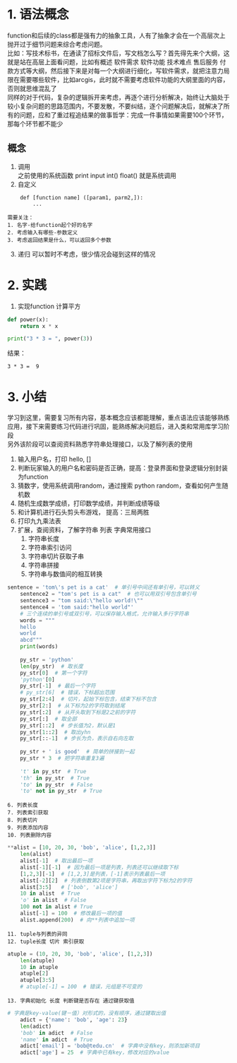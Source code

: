 # 1. 语法概念
function和后续的class都是强有力的抽象工具，人有了抽象才会在一个高层次上抛开过于细节问题来综合考虑问题。  
比如：写技术标书，在通读了招标文件后，写文档怎么写？首先得先来个大纲，这就是站在高层上面看问题，比如有概述 软件需求 软件功能 技术难点 售后服务 付款方式等大纲，然后接下来是对每一个大纲进行细化，写软件需求，就把注意力局限在需要哪些软件，比如arcgis，此时就不需要考虑软件功能的大纲里面的内容，否则就思维混乱了  
同样的对于代码，复杂的逻辑拆开来考虑，再逐个进行分析解决，始终让大脑处于较小复杂问题的思路范围内，不要发散，不要纠结，逐个问题解决后，就解决了所有的问题，应和了重过程追结果的做事哲学：完成一件事情如果需要100个环节，那每个环节都不能少  

## 概念
1. 调用  
之前使用的系统函数 print input int() float() 就是系统调用
2. 自定义
```
    def [function name] ([param1, parm2,]):
        ...
```
    需要关注：
    1. 名字-给function起个好的名字
    2. 考虑输入有哪些-参数定义
    3. 考虑返回结果是什么，可以返回多个参数
3. 递归
    可以暂时不考虑，很少情况会碰到这样的情况

# 2. 实践
1. 实现function 计算平方
```python
def power(x):
    return x * x

print("3 * 3 = ", power(3))
```
结果：
```
3 * 3 =  9
```

# 3. 小结
学习到这里，需要复习所有内容，基本概念应该都能理解，重点语法应该能够熟练应用，接下来需要练习代码进行巩固，能熟练解决问题后，进入类和常用库学习阶段  
另外该阶段可以查阅资料熟悉字符串处理接口，以及了解列表的使用  
1. 输入用户名，打印 hello, []
2. 判断玩家输入的用户名和密码是否正确，提高：登录界面和登录逻辑分别封装为function
3. 猜数字，使用系统调用random，通过搜索 python random，查看如何产生随机数
4. 随机生成数学成绩，打印数学成绩，并判断成绩等级
5. 和计算机进行石头剪头布游戏， 提高：三局两胜
6. 打印九九乘法表
7. 扩展，查阅资料，了解字符串 列表 字典常用接口
    1. 字符串长度
    2. 字符串索引访问
    3. 字符串切片获取子串
    4. 字符串拼接
    5. 字符串与数值间的相互转换
```python
sentence = 'tom\'s pet is a cat'  # 单引号中间还有单引号，可以转义
	sentence2 = "tom's pet is a cat"  # 也可以用双引号包含单引号
	sentence3 = "tom said:\"hello world!\""
	sentence4 = 'tom said:"hello world"'
	# 三个连续的单引号或双引号，可以保存输入格式，允许输入多行字符串
	words = """
	hello
	world
	abcd"""
	print(words)
	
	py_str = 'python'
	len(py_str)  # 取长度
	py_str[0]  # 第一个字符
	'python'[0]
	py_str[-1]  # 最后一个字符
	# py_str[6]  # 错误，下标超出范围
	py_str[2:4]  # 切片，起始下标包含，结束下标不包含
	py_str[2:]  # 从下标为2的字符取到结尾
	py_str[:2]  # 从开头取到下标是2之前的字符
	py_str[:]  # 取全部
	py_str[::2]  # 步长值为2，默认是1
	py_str[1::2]  # 取出yhn
	py_str[::-1]  # 步长为负，表示自右向左取
	
	py_str + ' is good'  # 简单的拼接到一起
	py_str * 3  # 把字符串重复3遍
	
	't' in py_str  # True
	'th' in py_str  # True
	'to' in py_str  # False
	'to' not in py_str  # True
```
    6. 列表长度
    7. 列表索引获取
    8. 列表切片
    9. 列表添加内容
    10. 列表删除内容
```python
**alist = [10, 20, 30, 'bob', 'alice', [1,2,3]]
	len(alist)
	alist[-1]  # 取出最后一项
	alist[-1][-1]  # 因为最后一项是列表，列表还可以继续取下标
	[1,2,3][-1]  # [1,2,3]是列表，[-1]表示列表最后一项
	alist[-2][2]  # 列表倒数第2项是字符串，再取出字符下标为2的字符
	alist[3:5]   # ['bob', 'alice']
	10 in alist  # True
	'o' in alist  # False
	100 not in alist # True
	alist[-1] = 100  # 修改最后一项的值
	alist.append(200)  # 向**列表中追加一项
```
    11. tuple与列表的异同
    12. tuple长度 切片 索引获取
```python
atuple = (10, 20, 30, 'bob', 'alice', [1,2,3])
	len(atuple)
	10 in atuple
	atuple[2]
	atuple[3:5]
	# atuple[-1] = 100  # 错误，元组是不可变的
```
    13. 字典初始化 长度 判断键是否存在 通过键获取值
```python
# 字典是key-value(键－值）对形式的，没有顺序，通过键取出值
	adict = {'name': 'bob', 'age': 23}
	len(adict)
	'bob' in adict  # False
	'name' in adict  # True
	adict['email'] = 'bob@tedu.cn'  # 字典中没有key，则添加新项目
	adict['age'] = 25  # 字典中已有key，修改对应的value
```